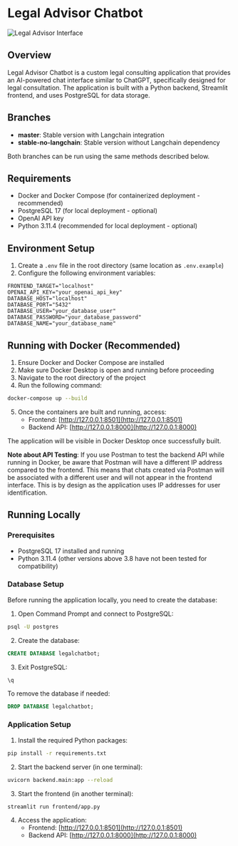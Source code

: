 # Legal Advisor Chatbot

![Legal Advisor Interface](https://i.imgur.com/IDbnAii.jpeg)

## Overview

Legal Advisor Chatbot is a custom legal consulting application that provides an AI-powered chat interface similar to ChatGPT, specifically designed for legal consultation. The application is built with a Python backend, Streamlit frontend, and uses PostgreSQL for data storage.

## Branches

- **master**: Stable version with Langchain integration
- **stable-no-langchain**: Stable version without Langchain dependency

Both branches can be run using the same methods described below.

## Requirements

- Docker and Docker Compose (for containerized deployment - recommended)
- PostgreSQL 17 (for local deployment - optional)
- OpenAI API key
- Python 3.11.4 (recommended for local deployment - optional)

## Environment Setup

1. Create a `.env` file in the root directory (same location as `.env.example`)
2. Configure the following environment variables:

```
FRONTEND_TARGET="localhost"
OPENAI_API_KEY="your_openai_api_key"
DATABASE_HOST="localhost"
DATABASE_PORT="5432"
DATABASE_USER="your_database_user"
DATABASE_PASSWORD="your_database_password"
DATABASE_NAME="your_database_name"
```

## Running with Docker (Recommended)

1. Ensure Docker and Docker Compose are installed
2. Make sure Docker Desktop is open and running before proceeding
3. Navigate to the root directory of the project
4. Run the following command:

```bash
docker-compose up --build
```

5. Once the containers are built and running, access:
   - Frontend: [http://127.0.0.1:8501](http://127.0.0.1:8501)
   - Backend API: [http://127.0.0.1:8000](http://127.0.0.1:8000)

The application will be visible in Docker Desktop once successfully built.

**Note about API Testing**: If you use Postman to test the backend API while running in Docker, be aware that Postman will have a different IP address compared to the frontend. This means that chats created via Postman will be associated with a different user and will not appear in the frontend interface. This is by design as the application uses IP addresses for user identification.

## Running Locally

### Prerequisites
- PostgreSQL 17 installed and running
- Python 3.11.4 (other versions above 3.8 have not been tested for compatibility)

### Database Setup

Before running the application locally, you need to create the database:

1. Open Command Prompt and connect to PostgreSQL:
```bash
psql -U postgres
```

2. Create the database:
```sql
CREATE DATABASE legalchatbot;
```

3. Exit PostgreSQL:
```
\q
```

To remove the database if needed:
```sql
DROP DATABASE legalchatbot;
```

### Application Setup

1. Install the required Python packages:
```bash
pip install -r requirements.txt
```

2. Start the backend server (in one terminal):
```bash
uvicorn backend.main:app --reload
```

3. Start the frontend (in another terminal):
```bash
streamlit run frontend/app.py
```

4. Access the application:
   - Frontend: [http://127.0.0.1:8501](http://127.0.0.1:8501)
   - Backend API: [http://127.0.0.1:8000](http://127.0.0.1:8000)
